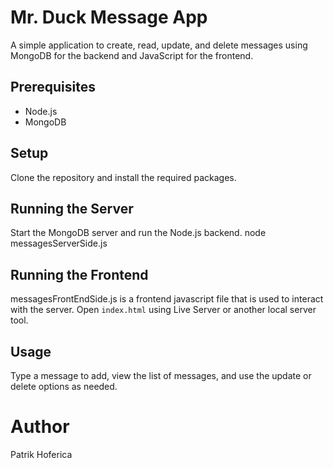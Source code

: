 # Mr. Duck Message App

A simple application to create, read, update, and delete messages using MongoDB for the backend and JavaScript for the frontend.

## Prerequisites

- Node.js
- MongoDB

## Setup

Clone the repository and install the required packages.

## Running the Server

Start the MongoDB server and run the Node.js backend.
node messagesServerSide.js

## Running the Frontend
messagesFrontEndSide.js is a frontend javascript file that is used to interact with the server.
Open `index.html` using Live Server or another local server tool.

## Usage

Type a message to add, view the list of messages, and use the update or delete options as needed.

# Author
Patrik Hoferica